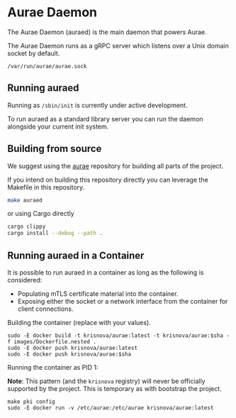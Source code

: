 # Aurae Daemon

The Aurae Daemon (auraed) is the main daemon that powers Aurae.

The Aurae Daemon runs as a gRPC server which listens over a Unix domain socket by default.

```
/var/run/aurae/aurae.sock
```

## Running auraed

Running as `/sbin/init` is currently under active development.

To run auraed as a standard library server you can run the daemon alongside your current init system.

## Building from source

We suggest using the [aurae](https://github.com/aurae-runtime/aurae) repository for building all parts of the project.

If you intend on building this repository directly you can leverage the Makefile in this repository.

```bash
make auraed
```

or using Cargo directly

```bash
cargo clippy
cargo install --debug --path .
```


## Running auraed in a Container

It is possible to run auraed in a container as long as the following is considered:

 - Populating mTLS certificate material into the container.
 - Exposing either the socket or a network interface from the container for client connections.

Building the container (replace with your values).

```
sudo -E docker build -t krisnova/aurae:latest -t krisnova/aurae:$sha -f images/Dockerfile.nested .
sudo -E docker push krisnova/aurae:latest
sudo -E docker push krisnova/aurae:$sha
```

Running the container as PID 1:

**Note**: This pattern (and the `krisnova` registry) will never be officially supported by the project. This is temporary as with bootstrap the project.

```
make pki config
sudo -E docker run -v /etc/aurae:/etc/aurae krisnova/aurae:latest
```
